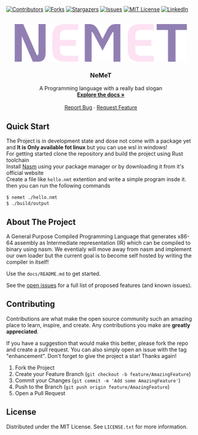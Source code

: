 <a name="readme-top"></a>

[![Contributors][contributors-shield]][contributors-url]
[![Forks][forks-shield]][forks-url]
[![Stargazers][stars-shield]][stars-url]
[![Issues][issues-shield]][issues-url]
[![MIT License][license-shield]][license-url]
[![LinkedIn][linkedin-shield]][linkedin-url]

<!-- PROJECT LOGO -->
<br />
<div align="center">
  <a href="https://github.com/mahanfarzaneh2000/nemet">
    <img src="assets/NEMET.png" alt="NEMET - nemet programming language" height="100">
  </a>

  <h3 align="center">NeMeT</h3>

  <p align="center">
    A Programming language with a really bad slogan
    <br />
    <a href="https://github.com/mahanfarzaneh2000/nemet#quick-start"><strong>Explore the docs »</strong></a>
    <br />
    <br />
    <a href="https://github.com/mahanfarzaneh2000/nemet/issues">Report Bug</a>
    ·
    <a href="https://github.com/mahanfarzaneh2000/nemet/issues">Request Feature</a>
  </p>
</div>

## Quick Start
The Project is in development state and dose not come with a package yet and **It is Only available fot linux** but you can use wsl in windows!
<br />
For getting started clone the repository and build the project using Rust toolchain
<br />
Install [Nasm](https://www.nasm.org/) using your package manager or by downloading it from it's official website
<br />
Create a file like ```hello.nmt``` extention and write a simple program insde it. then you can run the following commands
``` shell
$ nemet ./hello.nmt
$ ./build/output
```

## About The Project

A General Purpose Compiled Programming Language that generates x86-64 assembly as Intermediate representation (IR) which can be compiled to binary using nasm.
We eventialy will move away from nasm and implement our own loader but the current goal is to become self hosted by writing the compiler in itself!

Use the `docs/README.md` to get started.

See the [open issues](https://github.com/othneildrew/Best-README-Template/issues) for a full list of proposed features (and known issues).


## Contributing

Contributions are what make the open source community such an amazing place to learn, inspire, and create. Any contributions you make are **greatly appreciated**.

If you have a suggestion that would make this better, please fork the repo and create a pull request. You can also simply open an issue with the tag "enhancement".
Don't forget to give the project a star! Thanks again!

1. Fork the Project
2. Create your Feature Branch (`git checkout -b feature/AmazingFeature`)
3. Commit your Changes (`git commit -m 'Add some AmazingFeature'`)
4. Push to the Branch (`git push origin feature/AmazingFeature`)
5. Open a Pull Request

## License

Distributed under the MIT License. See `LICENSE.txt` for more information.


[contributors-shield]: https://img.shields.io/github/contributors/mahanfarzaneh2000/nemet.svg?style=for-the-badge
[contributors-url]: https://github.com/mahanfarzaneh2000/nemet/graphs/contributors
[forks-shield]: https://img.shields.io/github/forks/mahanfarzaneh2000/nemet.svg?style=for-the-badge
[forks-url]: https://github.com/mahanfarzaneh2000/nemet/network/members
[stars-shield]: https://img.shields.io/github/stars/mahanfarzaneh2000/nemet.svg?style=for-the-badge
[stars-url]: https://github.com/mahanfarzaneh2000/nemet/stargazers
[issues-shield]: https://img.shields.io/github/issues/mahanfarzaneh2000/nemet.svg?style=for-the-badge
[issues-url]: https://github.com/mahanfarzaneh2000/nemet/issues
[license-shield]: https://img.shields.io/github/license/mahanfarzaneh2000/nemet.svg?style=for-the-badge
[license-url]: https://github.com/mahanfarzaneh2000/nemet/blob/master/LICENSE.txt
[linkedin-shield]: https://img.shields.io/badge/-LinkedIn-black.svg?style=for-the-badge&logo=linkedin&colorB=555
[linkedin-url]: https://linkedin.com/in/mahanfarzaneh
[product-screenshot]: assets/nemet.png
